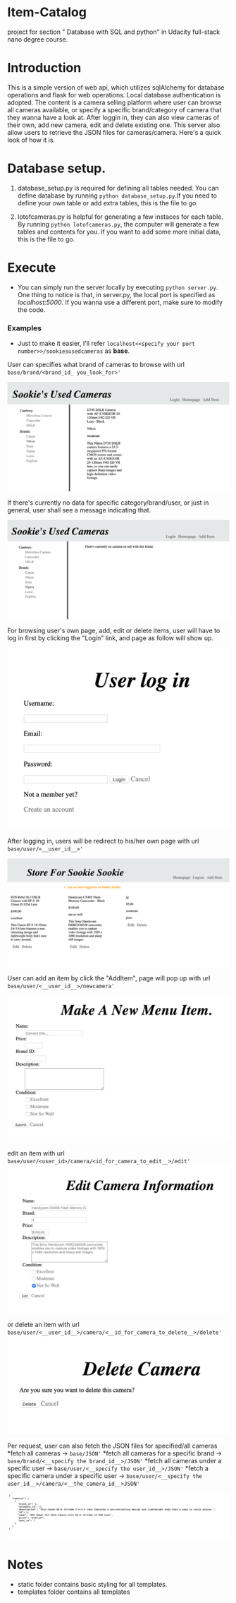 # Item-Catalog 
project for section " Database with SQL and python" in Udacity full-stack nano degree course.

# Introduction
This is a simple version of web api, which utilizes sqlAlchemy for database operations and flask for web operations. Local database authentication is adopted. The content is a camera selling platform where user can browse all cameras available, or specify a specific brand/category of camera that they wanna have a look at. After loggin in, they can also view cameras of their own, add new camera, edit and delete existing one. This server also allow users to retrieve the JSON files for cameras/camera. Here's a quick look of how it is.

# Database setup.
1. database_setup.py is required for defining all tables needed. You can define database by running `python database_setup.py`.If you need to define your own table or add extra tables, this is the file to go.

1. lotofcameras.py is helpful for generating a few instaces for each table. By running `python lotofcameras.py`, the computer will generate a few tables and contents for you. If you want to add some more initial data, this is the file to go.

# Execute
* You can simply run the server locally by executing `python server.py`. One thing to notice is that, in server.py, the local port is specified as _localhost:5000_. If you wanna use a different port, make sure to modify the code.

### Examples
* Just to make it easier, I'll refer `localhost<<specify your port number>>/sookiesusedcameras` as __base__.

User can specifies what brand of cameras to browse with url `base/brand/<brand_id_ you_look_for>'`

![GitHub Logo](/images/showcategory.png)

If there's currently no data for specific category/brand/user, or just in general, user shall see a message indicating that.

![GitHub Logo](/images/empty.png)

For browsing user's own page, add, edit or delete items, user will have to log in first by clicking the "Login" link, and page as follow will show up.

![GitHub Logo](/images/userlogin.png)


After logging in, users will be redirect to his/her own page with url  `base/user/<__user_id__>'`

![GitHub Logo](/images/showMyStore.png)

User can add an item by click the "AddItem", page will pop up with url `base/user/<__user_id__>/newcamera'`

![GitHub Logo](/images/addItem.png)

edit an item with url `base/user/<user_id>/camera/<id_for_camera_to_edit__>/edit'`
![GitHub Logo](/images/edit.png)

or delete an item with url `base/user/<__user_id__>/camera/<__id_for_camera_to_delete__>/delete'`
![GitHub Logo](/images/delete.png)

Per request, user can also fetch the JSON files for specified/all cameras
*fetch all cameras ->  `base/JSON'`
*fetch all cameras for a specific brand -> `base/brand/<__specify the brand_id__>/JSON'`
*fetch all cameras under a specific user ->  `base/user/<__specify the user_id__>/JSON'`
*fetch a specific camera under a specific user -> `base/user/<__specify the user_id__>/camera/<__the_camera_id__>JSON'`

![GitHub Logo](/images/api.png)




# Notes
* static folder contains basic styling for all templates.
* templates folder contains all templates 
